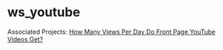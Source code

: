# ws_youtube

Associated Projects:
[How Many Views Per Day Do Front Page YouTube Videos Get?](https://pythonalgos.com/2021/11/08/how-many-views-per-day-do-front-page-youtube-videos-get/)
